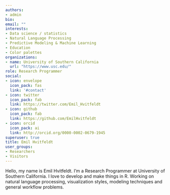 ```yaml
---
authors:
- admin
bio: 
email: ""
interests:
- Data science / statistics
- Natural Language Processing
- Predictive Modeling & Machine Learning
- Education
- Color palettes
organizations:
- name: University of Southern California
  url: "https://www.usc.edu/"
role: Research Programmer
social:
- icon: envelope
  icon_pack: fas
  link: '#contact'
- icon: twitter
  icon_pack: fab
  link: https://twitter.com/Emil_Hvitfeldt
- icon: github
  icon_pack: fab
  link: https://github.com/EmilHvitfeldt
- icon: orcid
  icon_pack: ai
  link: http://orcid.org/0000-0002-0679-1945
superuser: true
title: Emil Hvitfeldt
user_groups:
- Researchers
- Visitors
---
```


Hello, my name is Emil Hvitfeldt. I’m a Research Programmer at University of Southern California. I love to develop and make things in R. Working on natural language processing, visualization styles, modeling techniques and general workflow problems.
